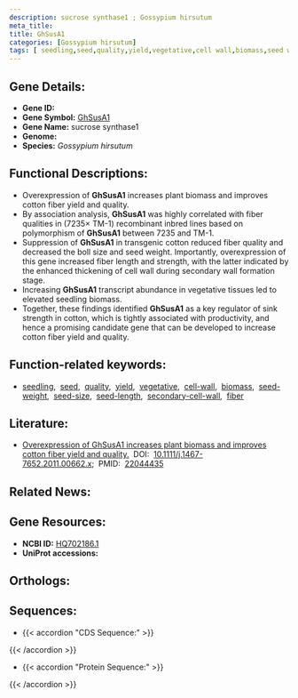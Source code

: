 ```yaml
---
description: sucrose synthase1 ; Gossypium hirsutum
meta_title:
title: GhSusA1
categories: [Gossypium hirsutum]
tags: [ seedling,seed,quality,yield,vegetative,cell wall,biomass,seed weight,seed size,seed length,secondary cell wall,fiber ]
---
```


## Gene Details:
- **Gene ID:** []()
- **Gene Symbol:** <u>GhSusA1</u>
- **Gene Name:** sucrose synthase1
- **Genome:** []()
- **Species:** *Gossypium hirsutum*

## Functional Descriptions:
   - Overexpression of **GhSusA1** increases plant biomass and improves cotton fiber yield and quality.
   - By association analysis, **GhSusA1** was highly correlated with fiber qualities in (7235× TM-1) recombinant inbred lines based on polymorphism of **GhSusA1** between 7235 and TM-1.
   - Suppression of **GhSusA1** in transgenic cotton reduced fiber quality and decreased the boll size and seed weight. Importantly, overexpression of this gene increased fiber length and strength, with the latter indicated by the enhanced thickening of cell wall during secondary wall formation stage.
   - Increasing **GhSusA1** transcript abundance in vegetative tissues led to elevated seedling biomass.
   - Together, these findings identified **GhSusA1** as a key regulator of sink strength in cotton, which is tightly associated with productivity, and hence a promising candidate gene that can be developed to increase cotton fiber yield and quality.

## Function-related keywords:
   - [seedling](/tags/seedling/),&nbsp;&nbsp;[seed](/tags/seed/),&nbsp;&nbsp;[quality](/tags/quality/),&nbsp;&nbsp;[yield](/tags/yield/),&nbsp;&nbsp;[vegetative](/tags/vegetative/),&nbsp;&nbsp;[cell-wall](/tags/cell-wall/),&nbsp;&nbsp;[biomass](/tags/biomass/),&nbsp;&nbsp;[seed-weight](/tags/seed-weight/),&nbsp;&nbsp;[seed-size](/tags/seed-size/),&nbsp;&nbsp;[seed-length](/tags/seed-length/),&nbsp;&nbsp;[secondary-cell-wall](/tags/secondary-cell-wall/),&nbsp;&nbsp;[fiber](/tags/fiber/)

## Literature:
   - [Overexpression of GhSusA1 increases plant biomass and improves cotton fiber yield and quality.](https://doi.org/10.1111/j.1467-7652.2011.00662.x)&nbsp;&nbsp;DOI:&nbsp;&nbsp;[10.1111/j.1467-7652.2011.00662.x](https://doi.org/10.1111/j.1467-7652.2011.00662.x);&nbsp;&nbsp;PMID:&nbsp;&nbsp;[22044435](https://pubmed.ncbi.nlm.nih.gov/22044435/)

## Related News:

## Gene Resources:
- **NCBI ID:**  [HQ702186.1](https://www.ncbi.nlm.nih.gov/gene/?term=HQ702186.1)
- **UniProt accessions:**  [](https://www.uniprot.org/uniprotkb//entry)

## Orthologs:

## Sequences:
- {{< accordion "CDS Sequence:" >}}

{{< /accordion >}}
- {{< accordion "Protein Sequence:" >}}

{{< /accordion >}}
